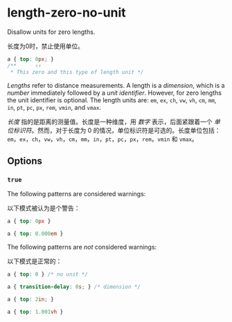 # length-zero-no-unit

Disallow units for zero lengths.

长度为0时，禁止使用单位。

```css
a { top: 0px; }
/**      ↑↑
 * This zero and this type of length unit */
```

*Lengths* refer to distance measurements. A length is a *dimension*, which is a *number* immediately followed by a *unit identifier*. However, for zero lengths the unit identifier is optional. The length units are: `em`, `ex`, `ch`, `vw`, `vh`, `cm`, `mm`, `in`, `pt`, `pc`, `px`, `rem`, `vmin`, and `vmax`.

*长度* 指的是距离的测量值。长度是一种维度，用 *数字* 表示，后面紧跟着一个 *单位标识符*。然而，对于长度为 0 的情况，单位标识符是可选的。长度单位包括：`em`，`ex`，`ch`，`vw`，`vh`，`cm`，`mm`，`in`，`pt`，`pc`，`px`，`rem`，`vmin` 和 `vmax`。

## Options

### `true`

The following patterns are considered warnings:

以下模式被认为是个警告：

```css
a { top: 0px }
```

```css
a { top: 0.000em }
```

The following patterns are *not* considered warnings:

以下模式是正常的：

```css
a { top: 0 } /* no unit */
```

```css
a { transition-delay: 0s; } /* dimension */
```

```css
a { top: 2in; }
```

```css
a { top: 1.001vh }
```
